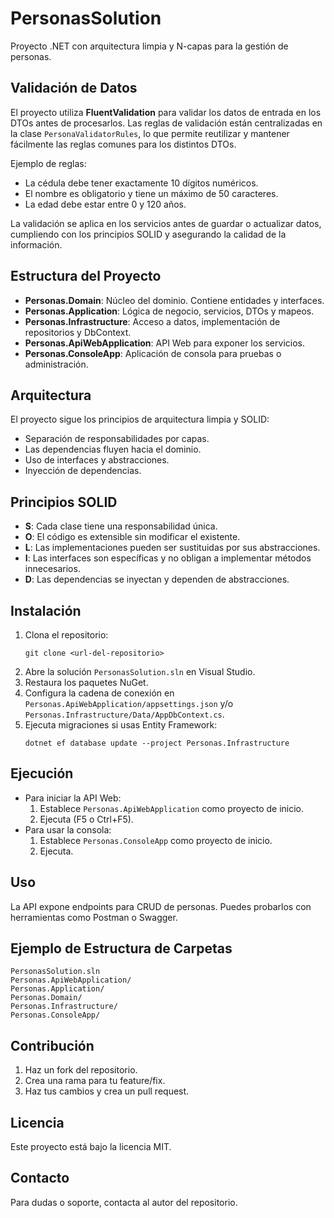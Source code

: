 # PersonasSolution

Proyecto .NET con arquitectura limpia y N-capas para la gestión de personas.

## Validación de Datos

El proyecto utiliza **FluentValidation** para validar los datos de entrada en los DTOs antes de procesarlos. Las reglas de validación están centralizadas en la clase `PersonaValidatorRules`, lo que permite reutilizar y mantener fácilmente las reglas comunes para los distintos DTOs.

Ejemplo de reglas:

- La cédula debe tener exactamente 10 dígitos numéricos.
- El nombre es obligatorio y tiene un máximo de 50 caracteres.
- La edad debe estar entre 0 y 120 años.

La validación se aplica en los servicios antes de guardar o actualizar datos, cumpliendo con los principios SOLID y asegurando la calidad de la información.

## Estructura del Proyecto

- **Personas.Domain**: Núcleo del dominio. Contiene entidades y interfaces.
- **Personas.Application**: Lógica de negocio, servicios, DTOs y mapeos.
- **Personas.Infrastructure**: Acceso a datos, implementación de repositorios y DbContext.
- **Personas.ApiWebApplication**: API Web para exponer los servicios.
- **Personas.ConsoleApp**: Aplicación de consola para pruebas o administración.

## Arquitectura

El proyecto sigue los principios de arquitectura limpia y SOLID:

- Separación de responsabilidades por capas.
- Las dependencias fluyen hacia el dominio.
- Uso de interfaces y abstracciones.
- Inyección de dependencias.

## Principios SOLID

- **S**: Cada clase tiene una responsabilidad única.
- **O**: El código es extensible sin modificar el existente.
- **L**: Las implementaciones pueden ser sustituidas por sus abstracciones.
- **I**: Las interfaces son específicas y no obligan a implementar métodos innecesarios.
- **D**: Las dependencias se inyectan y dependen de abstracciones.

## Instalación

1. Clona el repositorio:
   ```
   git clone <url-del-repositorio>
   ```
2. Abre la solución `PersonasSolution.sln` en Visual Studio.
3. Restaura los paquetes NuGet.
4. Configura la cadena de conexión en `Personas.ApiWebApplication/appsettings.json` y/o `Personas.Infrastructure/Data/AppDbContext.cs`.
5. Ejecuta migraciones si usas Entity Framework:
   ```
   dotnet ef database update --project Personas.Infrastructure
   ```

## Ejecución

- Para iniciar la API Web:
  1. Establece `Personas.ApiWebApplication` como proyecto de inicio.
  2. Ejecuta (F5 o Ctrl+F5).
- Para usar la consola:
  1. Establece `Personas.ConsoleApp` como proyecto de inicio.
  2. Ejecuta.

## Uso

La API expone endpoints para CRUD de personas. Puedes probarlos con herramientas como Postman o Swagger.

## Ejemplo de Estructura de Carpetas

```
PersonasSolution.sln
Personas.ApiWebApplication/
Personas.Application/
Personas.Domain/
Personas.Infrastructure/
Personas.ConsoleApp/
```

## Contribución

1. Haz un fork del repositorio.
2. Crea una rama para tu feature/fix.
3. Haz tus cambios y crea un pull request.

## Licencia

Este proyecto está bajo la licencia MIT.

## Contacto

Para dudas o soporte, contacta al autor del repositorio.

